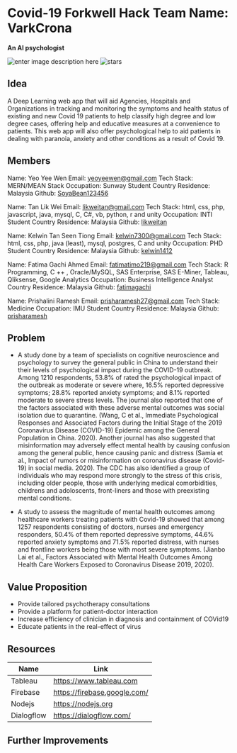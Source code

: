 # Covid-19 Forkwell Hack Team Name: VarkCrona
**An AI psychologist**

![enter image description here](https://img.shields.io/github/last-commit/SoyaBean123456/fch-virus-combat)
![stars](https://img.shields.io/github/stars/SoyaBean123456/fch-virus-combat?style=social)

## Idea
A Deep Learning web app that will aid Agencies, Hospitals and Organizations in tracking and monitoring the symptoms and health status of existing and new Covid 19 patients to help classify high degree and low degree cases, offering help and educative measures at a convenience to patients. This web app will also offer psychological help to aid patients in dealing with paranoia, anxiety and other conditions as a result of Covid 19.

## Members
Name: Yeo Yee Wen
Email: [yeoyeewen@gmail.com](mailto:yeoyeewen@gmail.com)
Tech Stack: MERN/MEAN Stack
Occupation: Sunway Student
Country Residence: Malaysia
Github: [SoyaBean123456](https://github.com/SoyaBean123456)

Name: Tan Lik Wei
Email: [likweitan@gmail.com](mailto:likweitan@gmail.com)
Tech Stack: html, css, php, javascript, java, mysql, C, C#, vb, python, r and unity
Occupation: INTI Student
Country Residence: Malaysia
Github: [likweitan](https://github.com/likweitan)

Name: Kelwin Tan Seen Tiong
Email: [kelwin7300@gmail.com](mailto:kelwin7300@gmail.com)
Tech Stack: html, css, php, java (least), mysql, postgres, C and unity
Occupation: PHD Student
Country Residence: Malaysia
Github: [kelwin1412](https://github.com/kelwin1412)

Name: Fatima Gachi Ahmed
Email: [fatimatimo219@gmail.com](mailto:fatimatimo219@gmail.com)
Tech Stack: R Programming, C ++ , Oracle/MySQL, SAS Enterprise, SAS E-Miner, Tableau, Qliksense, Google Analytics
Occupation: Business Intelligence Analyst
Country Residence: Malaysia
Github: [fatimagachi](https://github.com/fatimagachi)

Name: Prishalini Ramesh
Email: [prisharamesh27@gmail.com](mailto:prisharamesh27@gmail.com)
Tech Stack: Medicine
Occupation: IMU Student
Country Residence: Malaysia
Github: [prisharamesh](https://github.com/prisharamesh)

## Problem
- A study done by a team of specialists on cognitive neuroscience and psychology to survey the general public in China to understand their their levels of psychological impact during the COVID-19 outbreak. Among 1210 respondents, 53.8% of rated the psychological impact of the outbreak as moderate or severe where, 16.5% reported depressive symptoms; 28.8% reported anxiety symptoms; and 8.1% reported moderate to severe stress levels. The journal also reported that one of the factors associated with these adverse mental outcomes was social isolation due to quarantine. (Wang, C et al., Immediate Psychological Responses and Associated Factors during the Initial Stage of the 2019 Coronavirus Disease (COVID-19) Epidemic among the General Population in China. 2020). Another journal has also suggested that misinformation may adversely effect mental health by causing confusion among the general public, hence causing panic and distress (Samia et al., Impact of rumors or misinformation on coronavirus disease (Covid-19) in social media. 2020). The CDC has also identified a group of individuals who may respond more strongly to the stress of this crisis, including older people, those with underlying medical comorbidities, childrens and adoloscents, front-liners and those with preexisting mental conditions.
    
- A study to assess the magnitude of mental health outcomes among healthcare workers treating patients with Covid-19 showed that among 1257 respondents consisting of doctors, nurses and emergency responders, 50.4% of them reported depressive symptoms, 44.6% reported anxiety symptoms and 71.5% reported distress, with nurses and frontline workers being those with most severe symptoms. (Jianbo Lai et al., Factors Associated with Mental Health Outcomes Among Health Care Workers Exposed to Coronavirus Disease 2019, 2020).

## Value Proposition
-   Provide tailored psychotherapy consultations
-   Provide a platform for patient-doctor interaction
-   Increase efficiency of clinician in diagnosis and containment of COVid19
-   Educate patients in the real-effect of virus

## Resources
| Name | Link |
|--|--|
| Tableau | https://www.tableau.com |
| Firebase | https://firebase.google.com/ |
| Nodejs | https://nodejs.org |
| Dialogflow | https://dialogflow.com/ |


## Further Improvements
